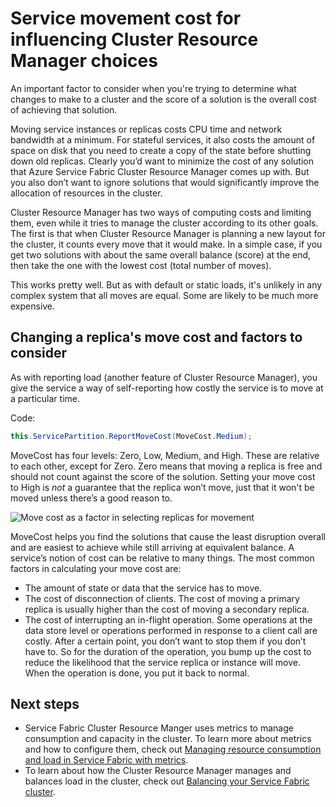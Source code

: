 <properties
   pageTitle="Service Fabric Cluster Resource Manager: Movement cost | Microsoft Azure"
   description="Overview of movement cost for Service Fabric services"
   services="service-fabric"
   documentationCenter=".net"
   authors="masnider"
   manager="timlt"
   editor=""/>

<tags
   ms.service="Service-Fabric"
   ms.devlang="dotnet"
   ms.topic="article"
   ms.tgt_pltfrm="NA"
   ms.workload="NA"
   ms.date="08/19/2016"
   ms.author="masnider"/>

# Service movement cost for influencing Cluster Resource Manager choices
An important factor to consider when you're trying to determine what changes to make to a cluster and the score of a solution is the overall cost of achieving that solution.

Moving service instances or replicas costs CPU time and network bandwidth at a minimum. For stateful services, it also costs the amount of space on disk that you need to create a copy of the state before shutting down old replicas. Clearly you’d want to minimize the cost of any solution that Azure Service Fabric Cluster Resource Manager comes up with. But you also don’t want to ignore solutions that would significantly improve the allocation of resources in the cluster.

Cluster Resource Manager has two ways of computing costs and limiting them, even while it tries to manage the cluster according to its other goals. The first is that when Cluster Resource Manager is planning a new layout for the cluster, it counts every move that it would make. In a simple case, if you get two solutions with about the same overall balance (score) at the end, then take the one with the lowest cost (total number of moves).

This works pretty well. But as with default or static loads, it's unlikely in any complex system that all moves are equal. Some are likely to be much more expensive.

## Changing a replica's move cost and factors to consider
As with reporting load (another feature of Cluster Resource Manager), you give the service a way of self-reporting how costly the service is to move at a particular time.

Code:

```csharp
this.ServicePartition.ReportMoveCost(MoveCost.Medium);
```

MoveCost has four levels: Zero, Low, Medium, and High. These are relative to each other, except for Zero. Zero means that moving a replica is free and should not count against the score of the solution. Setting your move cost to High is *not* a guarantee that the replica won’t move, just that it won't be moved unless there’s a good reason to.

![Move cost as a factor in selecting replicas for movement][Image1]

MoveCost helps you find the solutions that cause the least disruption overall and are easiest to achieve while still arriving at equivalent balance. A service’s notion of cost can be relative to many things. The most common factors in calculating your move cost are:

- The amount of state or data that the service has to move.
- The cost of disconnection of clients. The cost of moving a primary replica is usually higher than the cost of moving a secondary replica.
- The cost of interrupting an in-flight operation. Some operations at the data store level or operations performed in response to a client call are costly. After a certain point, you don’t want to stop them if you don’t have to. So for the duration of the operation, you bump up the cost to reduce the likelihood that the service replica or instance will move. When the operation is done, you put it back to normal.

## Next steps
- Service Fabric Cluster Resource Manger uses metrics to manage consumption and capacity in the cluster. To learn more about metrics and how to configure them, check out [Managing resource consumption and load in Service Fabric with metrics](service-fabric-cluster-resource-manager-metrics.md).
- To learn about how the Cluster Resource Manager manages and balances load in the cluster, check out [Balancing your Service Fabric cluster](service-fabric-cluster-resource-manager-balancing.md).

[Image1]:./media/service-fabric-cluster-resource-manager-movement-cost/service-most-cost-example.png
